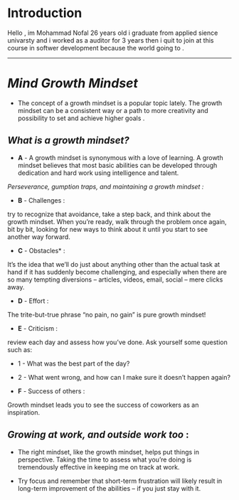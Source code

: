 # Introduction

Hello , im Mohammad Nofal 26 years old i graduate from applied sience univarsty and i worked as a auditor for 3 years then i quit to join at this course in softwer development because the world going to .


-----------



# *Mind Growth Mindset*

- The concept of a growth mindset is a popular topic lately. The growth mindset can be a consistent way or a path to more creativity and possibility to set and achieve higher goals .

## *What is a growth mindset?*

- **A** -  A growth mindset is synonymous with a love of learning. A growth mindset believes that most basic abilities can be developed through dedication and hard work using intelligence and talent.


*Perseverance, gumption traps, and maintaining a growth mindset :*

- **B** - Challenges :

try to recognize that avoidance, take a step back, and think about the growth mindset. When you’re ready, walk through the problem once again, bit by bit, looking for new ways to think about it until you start to see another way forward. 

- **C** - Obstacles* : 


It’s the idea that we’ll do just about anything other than the actual task at hand if it has suddenly become challenging, and especially when there are so many tempting diversions – articles, videos, email, social – mere clicks away.

- **D** - Effort : 

The trite-but-true phrase “no pain, no gain” is pure growth mindset!

- **E** - Criticism :


review each day and assess how you’ve done. Ask yourself some question such as:

   - 1 - What was the best part of the day?

  -  2 - What went wrong, and how can I make sure it doesn’t happen again?

- **F** - Success of others :


Growth mindset leads you to see the success of coworkers as an inspiration.

 ## *Growing at work, and outside work too* :

- The right mindset, like the growth mindset, helps put things in perspective. Taking the time to assess what you’re doing is tremendously effective in keeping me on track at work.

- Try focus and remember that short-term frustration will likely result in long-term improvement of the abilities – if you just stay with it.



